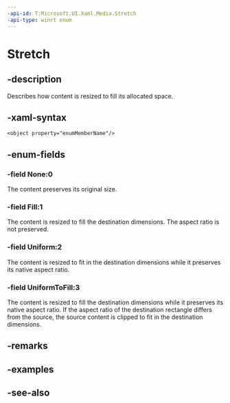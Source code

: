 ```yaml
---
-api-id: T:Microsoft.UI.Xaml.Media.Stretch
-api-type: winrt enum
---
```


<!-- Enumeration syntax
public enum Windows.UI.Xaml.Media.Stretch : int
-->

# Stretch

## -description
Describes how content is resized to fill its allocated space.

## -xaml-syntax
```xaml
<object property="enumMemberName"/>
```


## -enum-fields
### -field None:0
The content preserves its original size.

### -field Fill:1
The content is resized to fill the destination dimensions. The aspect ratio is not preserved.

### -field Uniform:2
The content is resized to fit in the destination dimensions while it preserves its native aspect ratio.

### -field UniformToFill:3
The content is resized to fill the destination dimensions while it preserves its native aspect ratio. If the aspect ratio of the destination rectangle differs from the source, the source content is clipped to fit in the destination dimensions.


## -remarks

## -examples

## -see-also
